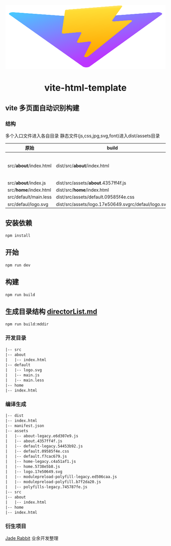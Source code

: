 <img src="./src/default/logo.svg" style="width:100%;height:200px;text-align:center" alt="">

<h1 align="center">
<strong>vite-html-template</strong>
</h1>

## vite 多页面自动识别构建

### 结构

多个入口文件进入各自目录
静态文件(js,css,jpg,svg,font)进入dist/assets目录

| 原始                           | build                                               |          |
| ------------------------------ | --------------------------------------------------- | -------- |
| src/**about**/index.html | dist/src/**about**/index.html                 | 入口文件 |
| src/**about**/index.js   | dist/src/assets/**about**.4357ff4f.js         | js       |
| src/**home**/index.html  | dist/src/**home**/index.html                  |          |
| src/default/main.less          | dist/src/assets/default.09585f4e.css                | css      |
| src/defaul/logo.svg            | dist/src/assets/logo.17e50649.svgrc/defaul/logo.svg | svg      |

## 安装依赖

```
npm install
```

## 开始

```
npm run dev
```

## 构建

```
npm run build
```

## 生成目录结构 [directorList.md](./directorList.md)

```
npm run build:mddir
```

### 开发目录

```
|-- src
|-- about
|   |-- index.html
|-- default
|   |-- logo.svg
|   |-- main.js
|   |-- main.less
|-- home
|-- index.html
```

### 编译生成

```
|-- dist
|-- index.html
|-- manifest.json
|-- assets
|   |-- about-legacy.e6d307e9.js
|   |-- about.4357ff4f.js
|   |-- default-legacy.54453b92.js
|   |-- default.09585f4e.css
|   |-- default.f7cac679.js
|   |-- home-legacy.c4a51af1.js
|   |-- home.5738e5b8.js
|   |-- logo.17e50649.svg
|   |-- modulepreload-polyfill-legacy.ed506caa.js
|   |-- modulepreload-polyfill.b7f2da20.js
|   |-- polyfills-legacy.745787fe.js
|-- src
|-- about
|   |-- index.html
|-- home
|-- index.html
```

### 衍生项目
[Jade Rabbit](https://github.com/AxyLm/AxyLm.github.io)  业余开发整理
